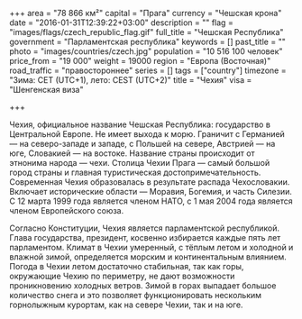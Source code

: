 +++
area = "78 866 км²"
capital = "Прага"
currency = "Чешская крона"
date = "2016-01-31T12:39:22+03:00"
description = ""
flag = "images/flags/czech_republic_flag.gif"
full_title = "Чешская Республика"
government = "Парламентская республика"
keywords = []
past_title = ""
photo = "images/countries/czech.jpg"
population = "10 516 100 человек"
price_from = "19 000"
weight = 19000
region = "Европа (Восточная)"
road_traffic = "правостороннее"
series = []
tags = ["country"]
timezone = "Зима: CET (UTC+1), лето: CEST (UTC+2)"
title = "Чехия"
visa = "Шенгенская виза"

+++

Чехия, официальное название Чешская Республика: государство в Центральной Европе. Не имеет выхода к морю. Граничит с Германией — на северо-западе и западе, с Польшей на севере, Австрией — на юге, Словакией — на востоке. Название страны происходит от этнонима народа — чехи. Столица Чехии Прага — самый большой город страны и главная туристическая достопримечательность. Современная Чехия образовалась в результате распада Чехословакии. Включает исторические области — Моравия, Богемия, и часть Силезии. С 12 марта 1999 года является членом НАТО, с 1 мая 2004 года является членом Европейского союза.

Согласно Конституции, Чехия является парламентской республикой. Глава государства, президент, косвенно избирается каждые пять лет парламентом.
Климат в Чехии умеренный, с тёплым летом и холодной и влажной зимой, определяется морским и континентальным влиянием. Погода в Чехии летом достаточно стабильная, так как горы, окружающие Чехию по периметру, не дают возможности проникновению холодных ветров. Зимой в горах выпадает большое количество снега и это позволяет функционировать нескольким горнолыжным курортам, как на севере Чехии, так и на юге.